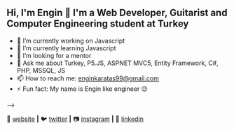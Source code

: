 ## Hi, I'm Engin 👋 I'm a Web Developer, Guitarist and Computer Engineering student at Turkey

- 🔭 I’m currently working on Javascript 
- 🌱 I’m currently learning Javascript 
- 🤔 I’m looking for a mentor
- 💬 Ask me about Turkey, P5.JS, ASPNET MVC5, Entity Framework, C#, PHP, MSSQL, JS
- 📫 How to reach me: enginkaratas99@gmail.com
- ⚡ Fun fact: My name is Engin like engineer 😉


-->
 
🏡 [website][website] **|** 
🐦 [twitter][twitter] **|** 
📷 [instagram][instagram] **|** 
👔 [linkedin][linkedin]

[website]: https://enginkaratas.com
[twitter]: https://twitter.com/Engin70066929
[instagram]: https://www.instagram.com/engin.in_/
[linkedin]: https://linkedin.com/in/engin-karataş-060807171/
[brad]: https://github.com/EnginKARATAS
